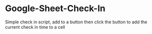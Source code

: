 # Google-Sheet-Check-In
Simple check in script, add to a button then click the button to add the current check in time to a cell
